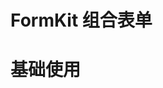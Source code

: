 <script setup>
import Default from './default.vue'
</script>

# FormKit 组合表单

# 基础使用

<Preview comp-name="FormKit" demo-name="default">
  <Default />
</Preview>
